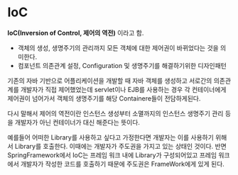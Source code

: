 # IoC

**IoC(Inversion of Control, 제어의 역전)** 이라고 함.

- 객체의 생성, 생명주기의 관리까지 모든 객체에 대한 제어권이 바뀌었다는 것을 의미한다.
- 컴포넌트 의존관계 설정, Configuration 및 생명주기를 해결하기위한 디자인패턴

기존의 자바 기반으로 어플리케이션을 개발할 때 자바 객체를 생성하고 서로간의 의존관계를 개발자가 직접 제어했었는데 servlet이나 EJB를 사용하는 경우 각 컨테이너에게 제어권이 넘어가서 객체의 생명주기를 해당 Containere들이 전담하게된다.

다시 말해서 제어의 역전이란 인스턴스 생성부터 소멸까지의 인스턴스 생명주기 관리 등을 개발자가 아닌 컨테이너가 대신 해준다는 뜻이다.

예를들어 어떠한 Library를 사용하고 싶다고 가정한다면 개발자는 이를 사용하기 위해서 Library를 호출한다. 이때에는 개발자가 주도권을 가지고 있는 상태인 것이다. 반면 SpringFramework에서 IoC는 프레임 워크 내에 Library가 구성되어있고 프레임 워크에서 개발자가 작성한 코드를 호출하기 때문에 주도권은 FrameWork에게 있게 된다.
